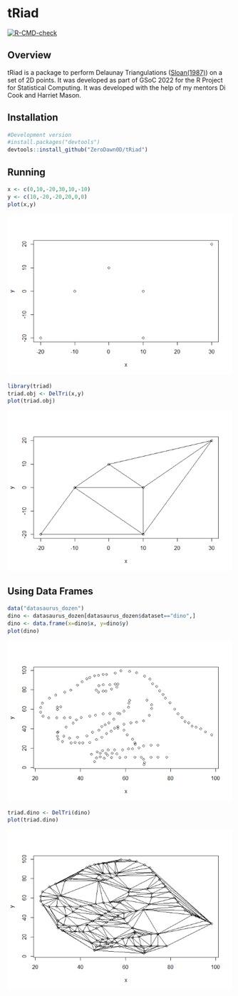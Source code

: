 # tRiad

<!-- badges: start -->

[![R-CMD-check](https://github.com/ZeroDawn0D/triad/actions/workflows/R-CMD-check.yaml/badge.svg)](https://github.com/ZeroDawn0D/triad/actions/workflows/R-CMD-check.yaml)

<!-- badges: end -->

## Overview

tRiad is a package to perform Delaunay Triangulations ([Sloan(1987)](https://www.newcastle.edu.au/__data/assets/pdf_file/0017/22508/13_A-fast-algorithm-for-constructing-Delaunay-triangulations-in-the-plane.pdf)) on a set of 2D points. It was developed as part of GSoC 2022 for the R Project for Statistical Computing. It was developed with the help of my mentors Di Cook and Harriet Mason.

## Installation

``` r
#Development version
#install.packages("devtools")
devtools::install_github("ZeroDawn0D/tRiad")
```

## Running

``` r
x <- c(0,10,-20,30,10,-10)
y <- c(10,-20,-20,20,0,0)
plot(x,y)
```

![](man/figures/README-unnamed-chunk-2-1.png)<!-- -->

``` r
library(triad)
triad.obj <- DelTri(x,y)
plot(triad.obj)
```

![](man/figures/README-unnamed-chunk-3-1.png)<!-- -->

## Using Data Frames

``` r
data("datasaurus_dozen")
dino <- datasaurus_dozen[datasaurus_dozen$dataset=="dino",]
dino <- data.frame(x=dino$x, y=dino$y)
plot(dino)
```

![](man/figures/README-unnamed-chunk-4-1.png)<!-- -->

``` r
triad.dino <- DelTri(dino)
plot(triad.dino)
```

![](man/figures/README-unnamed-chunk-5-1.png)<!-- -->
